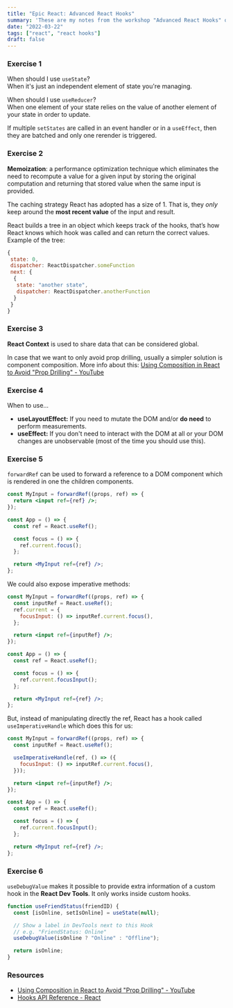 ```yaml
---
title: "Epic React: Advanced React Hooks"
summary: 'These are my notes from the workshop "Advanced React Hooks" of the Epic React course.'
date: "2022-03-22"
tags: ["react", "react hooks"]
draft: false
---
```


### Exercise 1

When should I use `useState`?  
When it's just an independent element of state you're managing.

When should I use `useReducer`?  
When one element of your state relies on the value of another element of your state in order to update.

If multiple `setStates` are called in an event handler or in a `useEffect`, then they are batched and only one rerender is triggered.

### Exercise 2

**Memoization**: a performance optimization technique which eliminates the need to recompute a value for a given input by storing the original computation and returning that stored value when the same input is provided.

The caching strategy React has adopted has a size of 1. That is, they *only* keep around the **most recent value** of the input and result.

React builds a tree in an object which keeps track of the hooks, that’s how React knows which hook was called and can return the correct values. Example of the tree:

```js
{
 state: 0,
 dispatcher: ReactDispatcher.someFunction
 next: {
  {
   state: "another state",
   dispatcher: ReactDispatcher.anotherFunction
  }
 }
}
```

### Exercise 3

**React Context** is used to share data that can be considered global.

In case that we want to only avoid prop drilling, usually a simpler solution is component composition. More info about this: [Using Composition in React to Avoid "Prop Drilling" - YouTube](https://youtu.be/3XaXKiXtNjw)

### Exercise 4

When to use...

- **useLayoutEffect:** If you need to mutate the DOM and/or **do need** to perform measurements.
- **useEffect:** If you don't need to interact with the DOM at all or your DOM changes are unobservable (most of the time you should use this).

### Exercise 5

`forwardRef` can be used to forward a reference to a DOM component which is rendered in one the children components.

```jsx
const MyInput = forwardRef((props, ref) => {
  return <input ref={ref} />;
});

const App = () => {
  const ref = React.useRef();

  const focus = () => {
    ref.current.focus();
  };

  return <MyInput ref={ref} />;
};
```

We could also expose imperative methods:

```jsx
const MyInput = forwardRef((props, ref) => {
  const inputRef = React.useRef();
  ref.current = {
    focusInput: () => inputRef.current.focus(),
  };

  return <input ref={inputRef} />;
});

const App = () => {
  const ref = React.useRef();

  const focus = () => {
    ref.current.focusInput();
  };

  return <MyInput ref={ref} />;
};
```

But, instead of manipulating directly the ref, React has a hook called `useImperativeHandle` which does this for us:

```jsx
const MyInput = forwardRef((props, ref) => {
  const inputRef = React.useRef();

  useImperativeHandle(ref, () => ({
    focusInput: () => inputRef.current.focus(),
  }));

  return <input ref={inputRef} />;
});

const App = () => {
  const ref = React.useRef();

  const focus = () => {
    ref.current.focusInput();
  };

  return <MyInput ref={ref} />;
};
```

### Exercise 6

`useDebugValue` makes it possible to provide extra information of a custom hook in the **React Dev Tools**. It only works inside custom hooks.

```js
function useFriendStatus(friendID) {
  const [isOnline, setIsOnline] = useState(null);

  // Show a label in DevTools next to this Hook
  // e.g. "FriendStatus: Online"
  useDebugValue(isOnline ? "Online" : "Offline");

  return isOnline;
}
```

### Resources

- [Using Composition in React to Avoid "Prop Drilling" - YouTube](https://youtu.be/3XaXKiXtNjw)
- [Hooks API Reference - React](https://reactjs.org/docs/hooks-reference.html)
